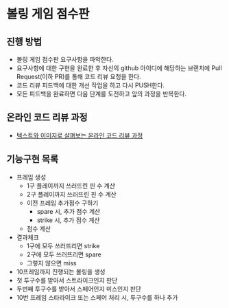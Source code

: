 # 볼링 게임 점수판
## 진행 방법
* 볼링 게임 점수판 요구사항을 파악한다.
* 요구사항에 대한 구현을 완료한 후 자신의 github 아이디에 해당하는 브랜치에 Pull Request(이하 PR)를 통해 코드 리뷰 요청을 한다.
* 코드 리뷰 피드백에 대한 개선 작업을 하고 다시 PUSH한다.
* 모든 피드백을 완료하면 다음 단계를 도전하고 앞의 과정을 반복한다.

## 온라인 코드 리뷰 과정
* [텍스트와 이미지로 살펴보는 온라인 코드 리뷰 과정](https://github.com/next-step/nextstep-docs/tree/master/codereview)

## 기능구현 목록
* 프레임 생성
  * 1구 플레이까지 쓰러뜨린 핀 수 계산
  * 2구 플레이까지 쓰러뜨린 핀 수 계산
  * 이전 프레임 추가점수 구하기
    * spare 시, 추가 점수 계산
    * strike 시, 추가 점수 계산
  * 점수 계산
* 결과체크
  * 1구에 모두 쓰러뜨리면 strike
  * 2구에 모두 쓰러뜨리면 spare
  * 그렇지 않으면 miss
* 10프레임까지 진행되는 볼링을 생성
* 첫 투구수를 받아서 스트라이크인지 판단
* 두번째 투구수를 받아서 스페어인지 미스인지 판단
* 10번 프레임 스타라이크 또는 스페어 처리 시, 투구수를 하나 추가
